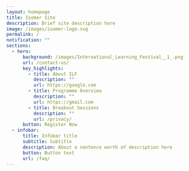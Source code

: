 ```yaml
---
layout: homepage
title: Isomer Site
description: Brief site description here
image: /images/isomer-logo.svg
permalink: /
notification: ""
sections:
  - hero:
      background: /images/International_Learning_Festival__1_.png
      url: /contact-us/
      key_highlights:
        - title: About ILF
          description: ""
          url: https://google.com
        - title: Programme Overview
          description: ""
          url: https://gmail.com
        - title: Breakout Sessions
          description: ""
          url: /privacy/
      button: Register Now
  - infobar:
      title: Infobar title
      subtitle: Subtitle
      description: About a sentence worth of description here
      button: Button text
      url: /faq/
---
```

